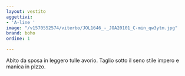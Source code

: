 ```yaml
---
layout: vestito
aggettivi:
- 'A-line '
image: "/v1570552574/viterbo/JOL1646_-_JOA20101_C-min_qw3ytm.jpg"
brand: boho
ordine: 1

---
```

Abito da sposa in leggero tulle avorio. Taglio sotto il seno stile impero e manica in pizzo.